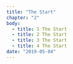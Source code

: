 ```yaml
---
title: "The Start"
chapter: "2"
body:
  - title: 1 The Start
  - title: 2 The Start
  - title: 3 The Start
  - title: 4 The Start
date: "2019-05-04"
---
```

